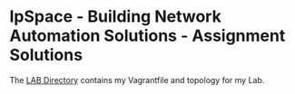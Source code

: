 # IpSpace - Building Network Automation Solutions - Assignment Solutions

The [LAB Directory](LAB) contains my Vagrantfile and topology for my Lab.
